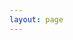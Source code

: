```yaml
---
layout: page
---
```

<script setup>
import {
  VPTeamPage,
  VPTeamPageTitle,
  VPTeamMembers,
  VPTeamPageSection
} from 'vitepress/theme'

const coreMembers = [ 
	{
		avatar: 'https://github.com/townwang.png',
		name: 'Townwang',
		title: 'Mobile Developer',
		links: [
		  { icon: 'github', link: 'https://github.com/townwang' },
		  { icon: 'twitter', link: 'https://twitter.com/townwang' }
		]
	}
  ]
const partners = [	
	{
		avatar: 'https://github.com/icbk.png',
		name: 'icbk',
		title: 'Api Developer',
		links: [
		  { icon: 'github', link: 'https://github.com/icbk' }
		]
	}
	]
</script>

<VPTeamPage>
  <VPTeamPageTitle>
    <template #title>Our Team</template>
  </VPTeamPageTitle>
  <VPTeamMembers size="medium" :members="coreMembers" />
  <VPTeamPageSection>
    <template #title>Partners</template>
    <template #members>
      <VPTeamMembers size="small" :members="partners" />
    </template>
  </VPTeamPageSection>
</VPTeamPage>
